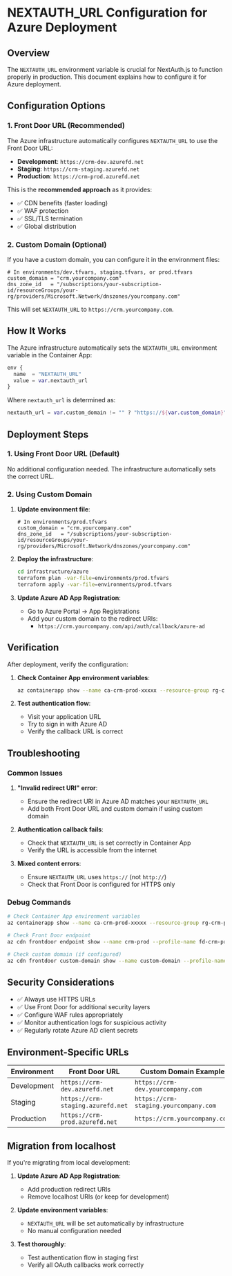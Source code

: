# NEXTAUTH_URL Configuration for Azure Deployment

## Overview

The `NEXTAUTH_URL` environment variable is crucial for NextAuth.js to function properly in production. This document explains how to configure it for Azure deployment.

## Configuration Options

### 1. **Front Door URL (Recommended)**

The Azure infrastructure automatically configures `NEXTAUTH_URL` to use the Front Door URL:

- **Development**: `https://crm-dev.azurefd.net`
- **Staging**: `https://crm-staging.azurefd.net`  
- **Production**: `https://crm-prod.azurefd.net`

This is the **recommended approach** as it provides:
- ✅ CDN benefits (faster loading)
- ✅ WAF protection
- ✅ SSL/TLS termination
- ✅ Global distribution

### 2. **Custom Domain (Optional)**

If you have a custom domain, you can configure it in the environment files:

```hcl
# In environments/dev.tfvars, staging.tfvars, or prod.tfvars
custom_domain = "crm.yourcompany.com"
dns_zone_id   = "/subscriptions/your-subscription-id/resourceGroups/your-rg/providers/Microsoft.Network/dnszones/yourcompany.com"
```

This will set `NEXTAUTH_URL` to `https://crm.yourcompany.com`.

## How It Works

The Azure infrastructure automatically sets the `NEXTAUTH_URL` environment variable in the Container App:

```terraform
env {
  name  = "NEXTAUTH_URL"
  value = var.nextauth_url
}
```

Where `nextauth_url` is determined as:
```terraform
nextauth_url = var.custom_domain != "" ? "https://${var.custom_domain}" : "https://crm-${var.environment}.azurefd.net"
```

## Deployment Steps

### 1. **Using Front Door URL (Default)**

No additional configuration needed. The infrastructure automatically sets the correct URL.

### 2. **Using Custom Domain**

1. **Update environment file**:
   ```hcl
   # In environments/prod.tfvars
   custom_domain = "crm.yourcompany.com"
   dns_zone_id   = "/subscriptions/your-subscription-id/resourceGroups/your-rg/providers/Microsoft.Network/dnszones/yourcompany.com"
   ```

2. **Deploy the infrastructure**:
   ```bash
   cd infrastructure/azure
   terraform plan -var-file=environments/prod.tfvars
   terraform apply -var-file=environments/prod.tfvars
   ```

3. **Update Azure AD App Registration**:
   - Go to Azure Portal → App Registrations
   - Add your custom domain to the redirect URIs:
     - `https://crm.yourcompany.com/api/auth/callback/azure-ad`

## Verification

After deployment, verify the configuration:

1. **Check Container App environment variables**:
   ```bash
   az containerapp show --name ca-crm-prod-xxxxx --resource-group rg-crm-prod-xxxxx --query "properties.template.containers[0].env[?name=='NEXTAUTH_URL'].value"
   ```

2. **Test authentication flow**:
   - Visit your application URL
   - Try to sign in with Azure AD
   - Verify the callback URL is correct

## Troubleshooting

### Common Issues

1. **"Invalid redirect URI" error**:
   - Ensure the redirect URI in Azure AD matches your `NEXTAUTH_URL`
   - Add both Front Door URL and custom domain if using custom domain

2. **Authentication callback fails**:
   - Check that `NEXTAUTH_URL` is set correctly in Container App
   - Verify the URL is accessible from the internet

3. **Mixed content errors**:
   - Ensure `NEXTAUTH_URL` uses `https://` (not `http://`)
   - Check that Front Door is configured for HTTPS only

### Debug Commands

```bash
# Check Container App environment variables
az containerapp show --name ca-crm-prod-xxxxx --resource-group rg-crm-prod-xxxxx --query "properties.template.containers[0].env"

# Check Front Door endpoint
az cdn frontdoor endpoint show --name crm-prod --profile-name fd-crm-prod-xxxxx --resource-group rg-crm-prod-xxxxx

# Check custom domain (if configured)
az cdn frontdoor custom-domain show --name custom-domain --profile-name fd-crm-prod-xxxxx --resource-group rg-crm-prod-xxxxx
```

## Security Considerations

- ✅ Always use HTTPS URLs
- ✅ Use Front Door for additional security layers
- ✅ Configure WAF rules appropriately
- ✅ Monitor authentication logs for suspicious activity
- ✅ Regularly rotate Azure AD client secrets

## Environment-Specific URLs

| Environment | Front Door URL | Custom Domain Example |
|-------------|----------------|----------------------|
| Development | `https://crm-dev.azurefd.net` | `https://crm-dev.yourcompany.com` |
| Staging     | `https://crm-staging.azurefd.net` | `https://crm-staging.yourcompany.com` |
| Production  | `https://crm-prod.azurefd.net` | `https://crm.yourcompany.com` |

## Migration from localhost

If you're migrating from local development:

1. **Update Azure AD App Registration**:
   - Add production redirect URIs
   - Remove localhost URIs (or keep for development)

2. **Update environment variables**:
   - `NEXTAUTH_URL` will be set automatically by infrastructure
   - No manual configuration needed

3. **Test thoroughly**:
   - Test authentication flow in staging first
   - Verify all OAuth callbacks work correctly 